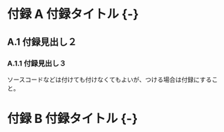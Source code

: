 # 付録 A 付録タイトル {-}

## A.1 付録見出し２

### A.1.1 付録見出し３

ソースコードなどは付けても付けなくてもよいが、つける場合は付録にすること。

# 付録 B 付録タイトル {-}